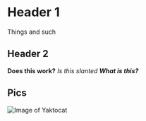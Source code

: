# Header 1 
Things and such 

## Header 2 
**Does this work?** 
*Is this slanted* 
***What is this?***


## Pics 
![Image of Yaktocat](https://octodex.github.com/images/yaktocat.png) 
